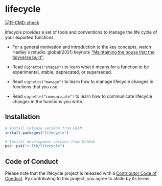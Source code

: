 # lifecycle

<!-- badges: start -->

[![R-CMD-check](https://github.com/r-lib/lifecycle/actions/workflows/R-CMD-check.yaml/badge.svg)](https://github.com/r-lib/lifecycle/actions/workflows/R-CMD-check.yaml)
<!-- badges: end -->

lifecycle provides a set of tools and conventions to manage the life cycle of your exported functions.

-   For a general motivation and introduction to the key concepts, watch Hadley's rstudio::global(2021) keynote ["Maintaining the house that the tidyverse built"](https://posit.co/resources/videos/maintaining-the-house-the-tidyverse-built/).

-   Read `vignette("stages")` to learn what it means for a function to be experimental, stable, deprecated, or superseded.

-   Read `vignette("manage")` to learn how to manage lifecycle changes in functions that you use.

-   Read `vignette("communicate")` to learn how to communicate lifecycle changes in the functions you write.

## Installation

``` r
# Install release version from CRAN
install.packages("lifecycle")

# Install development version from GitHub
pak::pak("r-lib/lifecycle")
```


## Code of Conduct

Please note that the lifecycle project is released with a [Contributor Code of Conduct](https://lifecycle.r-lib.org/CODE_OF_CONDUCT.html). By contributing to this project, you agree to abide by its terms.
